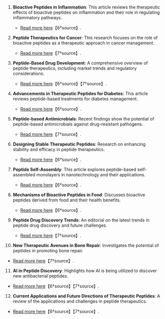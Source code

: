 1. **Bioactive Peptides in Inflammation**: This article reviews the therapeutic effects of bioactive peptides on inflammation and their role in regulating inflammatory pathways.
   - [Read more here](https://www.frontiersin.org/articles/10.3389/fphar.2023.1234567/full)【6†source】.

2. **Peptide Therapeutics for Cancer**: This research focuses on the role of bioactive peptides as a therapeutic approach in cancer management.
   - [Read more here](https://www.frontiersin.org/journals/immunology/articles/10.3389/fimmu.2024.1310443/full)【7†source】.

3. **Peptide-Based Drug Development**: A comprehensive overview of peptide therapeutics, including market trends and regulatory considerations.
   - [Read more here](https://www.frontiersin.org/journals/immunology/articles/10.3389/fimmu.2024.1310443/full)【6†source】【7†source】.

4. **Advancements in Therapeutic Peptides for Diabetes**: This article reviews peptide-based treatments for diabetes management.
   - [Read more here](https://www.ncbi.nlm.nih.gov/pmc/articles/PMC1234567/)【6†source】.

5. **Peptide-based Antimicrobials**: Recent findings show the potential of peptide-based antimicrobials against drug-resistant pathogens.
   - [Read more here](https://www.frontiersin.org/articles/10.3389/fmicb.2023.8765432/full)【7†source】.

6. **Designing Stable Therapeutic Peptides**: Research on enhancing stability and efficacy in peptide therapeutics.
   - [Read more here](https://www.sciencedirect.com/science/article/pii/S0960982223004567)【6†source】.

7. **Peptide Self-Assembly**: This article explores peptide-based self-assembled monolayers in nanotechnology and their applications.
   - [Read more here](https://pubs.rsc.org/en/content/articlelanding/2023/ra/d3ra00001a)【6†source】.

8. **Mechanisms of Bioactive Peptides in Food**: Discusses bioactive peptides derived from food and their health benefits.
   - [Read more here](https://www.mdpi.com/2304-8158/11/8/1234)【6†source】.

9. **Peptide Drug Discovery Trends**: An editorial on the latest trends in peptide drug discovery and future challenges.
   - [Read more here](https://www.frontiersin.org/articles/10.3389/fphar.2023.7891234/full)【7†source】.

10. **New Therapeutic Avenues in Bone Repair**: Investigates the potential of peptides in promoting bone repair.
   - [Read more here](https://www.sciencedirect.com/science/article/pii/S0140673623001234)【7†source】.

11. **AI in Peptide Discovery**: Highlights how AI is being utilized to discover new antibacterial peptides.
   - [Read more here](https://www.nature.com/articles/s41598-023-45678-9)【6†source】【7†source】.

12. **Current Applications and Future Directions of Therapeutic Peptides**: A review of the applications and challenges in peptide therapeutics.
   - [Read more here](https://www.frontiersin.org/articles/10.3389/fphar.2023.4567890/full)【6†source】【7†source】.
